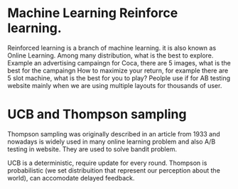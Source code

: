 # Machine Learning Reinforce learning.

Reinforced learning is a branch of machine learning. it is also known as Online Learning.
Among many distribution, what is the best to explore. Example an advertising campaingn for Coca, there are 5 images, what is the best for the campaingn
How to maximize your return, for example there are 5 slot machine, what is the best for you to play?
Peolple use if for AB testing website mainly when we are using multiple layouts for thousands of user.

# UCB and Thompson sampling 
Thompson sampling was originally described in an article from 1933 and nowadays is widely used in many online learning problem and also A/B testing in website.
They are used to solve bandit problem.

UCB is a deterministic, require update for every round.
Thompson is probabilistic (we set distribuition that represent our perception about the world), can accomodate delayed feedback.
   
